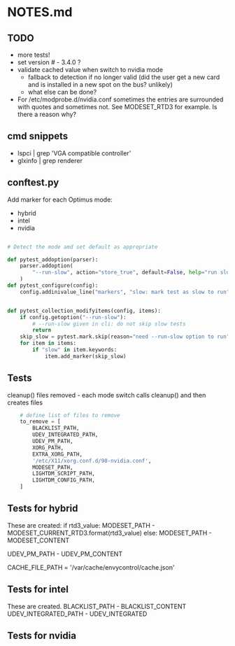 # NOTES.md

## TODO
* more tests!
* set version # - 3.4.0 ?
* validate cached value when switch to nvidia mode
  * fallback to detection if no longer valid (did the user get a new card and is installed in a new spot on the bus? unlikely)
  * what else can be done?
* For /etc/modprobe.d/nvidia.conf sometimes the entries are surrounded with quotes and sometimes not. See MODESET_RTD3 for example. Is there a reason why?

## cmd snippets
* lspci | grep 'VGA compatible controller'
* glxinfo | grep renderer

## conftest.py

Add marker for each Optimus mode:
* hybrid
* intel
* nvidia

```python

# Detect the mode amd set default as appropriate

def pytest_addoption(parser):
    parser.addoption(
        "--run-slow", action="store_true", default=False, help="run slow tests"
    )
def pytest_configure(config):
    config.addinivalue_line("markers", "slow: mark test as slow to run")


def pytest_collection_modifyitems(config, items):
    if config.getoption("--run-slow"):
        # --run-slow given in cli: do not skip slow tests
        return
    skip_slow = pytest.mark.skip(reason="need --run-slow option to run")
    for item in items:
        if "slow" in item.keywords:
            item.add_marker(skip_slow)
```

## Tests
cleanup() files removed - each mode switch calls cleanup() and then creates files

```python
    # define list of files to remove
    to_remove = [
        BLACKLIST_PATH,
        UDEV_INTEGRATED_PATH,
        UDEV_PM_PATH,
        XORG_PATH,
        EXTRA_XORG_PATH,
        '/etc/X11/xorg.conf.d/90-nvidia.conf',
        MODESET_PATH,
        LIGHTDM_SCRIPT_PATH,
        LIGHTDM_CONFIG_PATH,
    ]
```

## Tests for hybrid

These are created:
if rtd3_value:
MODESET_PATH - MODESET_CURRENT_RTD3.format(rtd3_value)
else:
MODESET_PATH - MODESET_CONTENT

UDEV_PM_PATH - UDEV_PM_CONTENT

CACHE_FILE_PATH = '/var/cache/envycontrol/cache.json'

## Tests for intel

These are created.
BLACKLIST_PATH - BLACKLIST_CONTENT
UDEV_INTEGRATED_PATH - UDEV_INTEGRATED

## Tests for nvidia
